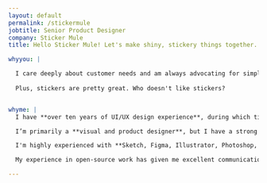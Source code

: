 ```yaml
---
layout: default
permalink: /stickermule
jobtitle: Senior Product Designer
company: Sticker Mule
title: Hello Sticker Mule! Let's make shiny, stickery things together.

whyyou: |

  I care deeply about customer needs and am always advocating for simple, accessible user experiences online. I love working on public-facing design as much as on internal tooling (employees deserve great design too), so I’m excited by the opportunity to work on both at StickerMule.
  
  Plus, stickers are pretty great. Who doesn't like stickers?


whyme: |
  I have **over ten years of UI/UX design experience**, during which time I've worn many different hats, spanning from research and product management, to visual design and branding, to prototyping and interaction design. This wide-ranging general knowledge allows me to approach my work in a holistic way and take responsibility for the entirety of the design lifecycle. I'm highly adaptable and capable of contributing at all levels, from **strategy to implementation**.

  I’m primarily a **visual and product designer**, but I have a strong technical background that allows me to interface skillfully with development teams. I often end up coding my own designs, and am comfortable working with **CSS, HTML, JavaScript, and React.** I'm extremely comfortable implementing designs, contributing to rapid prototyping, or hacking together ideas in order to test a solution.

  I'm highly experienced with **Sketch, Figma, Illustrator, Photoshop, and InVision**, and I pick up new tools quickly. I'm comfortable prototyping at all levels of fidelity depending on what best suits the project at hand and best communicates a concept. I'm very familiar with responsive design tactics and almost always start by designing mobile-first, as well as considering accessibility requirements from the outset.

  My experience in open-source work has given me excellent communication skills. I'm great at **defending design decisions** and framing decisions for stakeholders. Leading projects and organising work in the open-source space has honed my ability to organise, lead, and present ideas clearly. Most of this work tends to be written, but as a frequent conference speaker, I also have excellent presentation skills.

---
```

